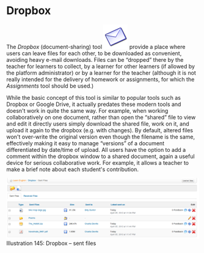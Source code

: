 # Dropbox

The _Dropbox_ \(document-sharing\) tool ![](../../.gitbook/assets/graphics268%20%283%29.png) provide a place where users can leave files for each other, to be downloaded as convenient, avoiding heavy e-mail downloads. Files can be “dropped” there by the teacher for learners to collect, by a learner for other learners \(if allowed by the platform administrator\) or by a learner for the teacher \(although it is not really intended for the delivery of homework or assignments, for which the _Assignments_ tool should be used.\)

While the basic concept of this tool is similar to popular tools such as Dropbox or Google Drive, it actually predates these modern tools and doesn't work in quite the same way. For example, when working collaboratively on one document, rather than open the “shared” file to view and edit it directly users simply download the shared file, work on it, and upload it again to the dropbox \(e.g. with changes\). By default, altered files won't over-write the original version even though the filename is the same, effectively making it easy to manage “versions” of a document differentiated by date/time of upload. All users have the option to add a comment within the dropbox window to a shared document, again a useful device for serious collaborative work. For example, it allows a teacher to make a brief note about each student's contribution.

![](../../.gitbook/assets/images202%20%282%29.png)Illustration 145: Dropbox – sent files

